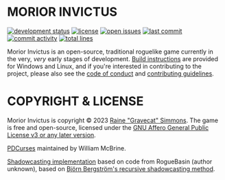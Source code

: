 # MORIOR INVICTUS

[![development status](https://img.shields.io/badge/development%20status-prototype-red.svg?color=red&style=plastic)](https://github.com/Gravecat/invictus)
[![license](https://img.shields.io/github/license/Gravecat/invictus?color=orange&style=plastic)](../LICENSE)
[![open issues](https://img.shields.io/github/issues-raw/gravecat/invictus?color=yellow&style=plastic)](https://github.com/Gravecat/invictus/issues)
[![last commit](https://img.shields.io/github/last-commit/Gravecat/invictus/main?color=brightgreen&style=plastic)](https://github.com/Gravecat/invictus/commits/main)
[![commit activity](https://img.shields.io/github/commit-activity/m/gravecat/invictus?color=blue&style=plastic)](https://github.com/Gravecat/invictus/commits)
[![total lines](https://img.shields.io/tokei/lines/github/gravecat/invictus?color=blueviolet&style=plastic)](https://github.com/Gravecat/invictus/tree/main/src)

Morior Invictus is an open-source, traditional roguelike game currently in the very, *very* early stages of development. [Build instructions](building.md)
are provided for Windows and Linux, and if you're interested in contributing to the project, please also see the [code of conduct](CODE_OF_CONDUCT.md) and
[contributing guidelines](CONTRIBUTING.md).


# COPYRIGHT & LICENSE

Morior Invictus is copyright © 2023 [Raine "Gravecat" Simmons](https://github.com/Gravecat). The game is free and open-source, licensed under the
[GNU Affero General Public License v3 or any later version](https://www.gnu.org/licenses/agpl-3.0.en.html).

[PDCurses](https://github.com/wmcbrine/PDCurses) maintained by William McBrine.

[Shadowcasting implementation](https://www.roguebasin.com/index.php/C%2B%2B_shadowcasting_implementation) based on code from RogueBasin (author unknown), based
on [Björn Bergström's recursive shadowcasting method](https://www.roguebasin.com/index.php/FOV_using_recursive_shadowcasting).

